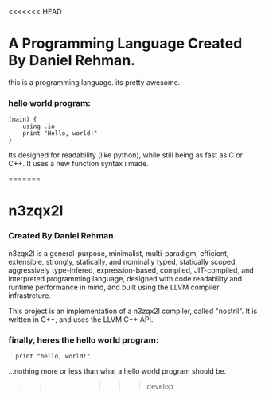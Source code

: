 <<<<<<< HEAD
# A Programming Language Created By Daniel Rehman.

this is a programming language. its pretty awesome.


### hello world program:

~~~~
(main) {
    using .io
    print "Hello, world!"
}
~~~~


Its designed for readability (like python), while still being as fast as C or C++.
It uses a new function syntax i made.

=======
# n3zqx2l

### Created By Daniel Rehman.

n3zqx2l is a general-purpose, minimalist, multi-paradigm, efficient, extensible, strongly, statically, and nominally typed, statically scoped, aggressively type-infered, expression-based, compiled, JIT-compiled, and interpreted programming language, designed with code readability and runtime performance in mind, and built using the LLVM compiler infrastrcture.

This project is an implementation of a n3zqx2l compiler, called "nostril". It is written in C++, and uses the LLVM C++ API.


### finally, heres the hello world program:

```
  print "hello, world!"
```

...nothing more or less than what a hello world program should be.
>>>>>>> develop
